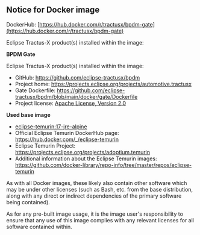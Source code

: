 ## Notice for Docker image

DockerHub: [https://hub.docker.com/r/tractusx/bpdm-gate](https://hub.docker.com/r/tractusx/bpdm-gate)

Eclipse Tractus-X product(s) installed within the image:

**BPDM Gate**

Eclipse Tractus-X product(s) installed within the image:

- GitHub: https://github.com/eclipse-tractusx/bpdm 
- Project home: https://projects.eclipse.org/projects/automotive.tractusx
- Gate Dockerfile: https://github.com/eclipse-tractusx/bpdm/blob/main/docker/gate/Dockerfile
- Project license: [Apache License, Version 2.0](https://github.com/eclipse-tractusx/bpdm/blob/main/LICENSE)


**Used base image**

- [eclipse-temurin:17-jre-alpine](https://github.com/adoptium/containers)
- Official Eclipse Temurin DockerHub page: https://hub.docker.com/_/eclipse-temurin
- Eclipse Temurin Project: https://projects.eclipse.org/projects/adoptium.temurin
- Additional information about the Eclipse Temurin images: https://github.com/docker-library/repo-info/tree/master/repos/eclipse-temurin


As with all Docker images, these likely also contain other software which may be under other licenses
(such as Bash, etc. from the base distribution, along with any direct or indirect dependencies of the primary software being contained).

As for any pre-built image usage, it is the image user's responsibility to ensure that any use of this image complies with any relevant licenses for all software contained within.
